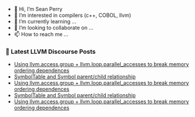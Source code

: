 - 👋 Hi, I’m Sean Perry
- 👀 I’m interested in compilers (c++, COBOL, llvm)
- 🌱 I’m currently learning ...
- 💞️ I’m looking to collaborate on ...
- 📫 How to reach me ...

<!---
s66perry/s66perry is a ✨ special ✨ repository because its `README.md` (this file) appears on your GitHub profile.
You can click the Preview link to take a look at your changes.
--->
### 📕 Latest LLVM Discourse Posts

<!-- DISCOURSE-LLVM:START -->
- [Using llvm.access.group + llvm.loop.parallel_accesses to break memory ordering dependences](https://discourse.llvm.org/t/using-llvm-access-group-llvm-loop-parallel-accesses-to-break-memory-ordering-dependences/75615#post_4)
- [SymbolTable and Symbol parent/child relationship](https://discourse.llvm.org/t/symboltable-and-symbol-parent-child-relationship/75446#post_5)
- [Using llvm.access.group + llvm.loop.parallel_accesses to break memory ordering dependences](https://discourse.llvm.org/t/using-llvm-access-group-llvm-loop-parallel-accesses-to-break-memory-ordering-dependences/75615#post_3)
- [SymbolTable and Symbol parent/child relationship](https://discourse.llvm.org/t/symboltable-and-symbol-parent-child-relationship/75446#post_4)
- [Using llvm.access.group + llvm.loop.parallel_accesses to break memory ordering dependences](https://discourse.llvm.org/t/using-llvm-access-group-llvm-loop-parallel-accesses-to-break-memory-ordering-dependences/75615#post_2)
<!-- DISCOURSE-LLVM:END -->
